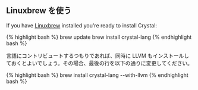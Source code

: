 ## Linuxbrew を使う

If you have [Linuxbrew](https://docs.brew.sh/Homebrew-on-Linux) installed you're ready to install Crystal:

<div class="code_section">{% highlight bash %}
brew update
brew install crystal-lang
{% endhighlight bash %}</div>

言語にコントリビュートするつもりであれば、同時に LLVM もインストールしておくとよいでしょう。その場合、最後の行を以下の通りに変更してください。

<div class="code_section">{% highlight bash %}
brew install crystal-lang --with-llvm
{% endhighlight bash %}</div>
